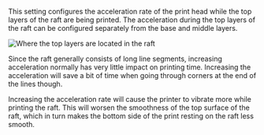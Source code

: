 This setting configures the acceleration rate of the print head while the top layers of the raft are being printed. The acceleration during the top layers of the raft can be configured separately from the base and middle layers.

![Where the top layers are located in the raft](../../../articles/images/raft_dimensions_simplified.svg)

Since the raft generally consists of long line segments, increasing acceleration normally has very little impact on printing time. Increasing the acceleration will save a bit of time when going through corners at the end of the lines though.

Increasing the acceleration rate will cause the printer to vibrate more while printing the raft. This will worsen the smoothness of the top surface of the raft, which in turn makes the bottom side of the print resting on the raft less smooth.